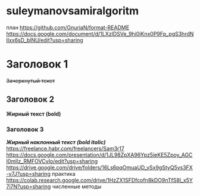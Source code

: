 # suleymanovsamiralgoritm
план 
https://github.com/GnuriaN/format-README
https://docs.google.com/document/d/1LXzIDSVe_9hi0jKnx0P9Fp_pgS3hrdNlIxx6sD_blNU/edit?usp=sharing
# Заголовок 1 
~~Зачеркнутый текст~~
## Заголовок 2
**Жирный текст (bold)**
### Заголовок 3
___Жирный наклонный текст (bold italic)___
https://freelance.habr.com/freelancers/Sam3r17
https://docs.google.com/presentation/d/1JL98ZpXA96Ypz5ieKE5Zpoy_AGCI0mllz_RMFOVCvIo/edit?usp=sharing 
 https://drive.google.com/drive/folders/16Ls6pqOmuaUD_vSx9gStyQ5vs3FX-v7J?usp=sharing практика
https://colab.research.google.com/drive/1HzZX1SFDfcofn8kDO9nTfS8l_x5Y7i7N?usp=sharing численные методы

